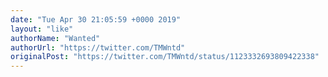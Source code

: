 ```yaml
---
date: "Tue Apr 30 21:05:59 +0000 2019"
layout: "like"
authorName: "Wanted"
authorUrl: "https://twitter.com/TMWntd"
originalPost: "https://twitter.com/TMWntd/status/1123332693809422338"
---
```

